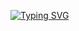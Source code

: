 [![Typing SVG](https://readme-typing-svg.demolab.com?font=Fira+Code&size=30&duration=4000&pause=1000&color=00FF00&center=true&vCenter=true&width=600&lines=I+am+only+a+human;Cyber+Security+Enthusiast;Open+Source+Lover)](https://git.io/typing-svg)
